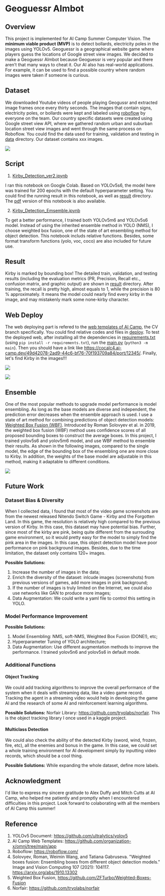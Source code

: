 # Geoguessr AImbot
## Overview
This project is implemented for AI Camp Summer Computer Vision. The **minimum viable product (MVP)** is to detect bollards, electricity poles in the images using YOLOv5. Geoguessr is a geographical website game where players guess the locations of Google street view images. We decided to make a Geoguessr AImbot because Geoguessr is very popular and there aren’t that many ways to cheat it. Our AI also has real-world applications. For example, it can be used to find a possible country where random images were taken if someone is curious.

## Dataset
We downloaded Youtube videos of people playing Geogussr and extracted image frames once every thirty seconds. The images that contain signs, electricity poles, or bollards were kept and labeled using [roboflow](https://roboflow.com/) by everyone on the team. Our country specific datasets were created using Google street view API, where we gathered random urban and suburban location street view images and went through the same process on Roboflow. 
You could find the data used for training, validation and testing in [data](data) directory. Our dataset contains xxx images. 

![](image/label_generate.png)

## Script
1. [Kirby_Detection_ver2.ipynb](code/Kirby_Detection_ver2.ipynb)

I ran this notebook on Google Colab. Based on YOLOv5s6, the model here was trained for 200 epochs with the default hyperparameter setting. You could find the running result in this notebook, as well as [result](result) directory. The [pdf](code/Kirby_Detection_ver2.pdf) version of this notebook is also available.

2. [Kirby_Detection_Emsemble.ipynb](code/Kirby_Detection_Emsemble.ipynb)

To get a better performance, I trained both YOLOv5m6 and YOLOv5s6 model. Instead of using the inherited ensemble method in YOLO (NMS), I choose weighted box fusion, one of the state of art ensembling method for object detection. This notebook includs relative functions. Besides, some format transform functions (yolo, voc, coco) are also included for future use.

## Result
Kirby is marked by bounding box! The detailed train, validation, and testing results (including the evaluation metrics (PR, Precision, Recall etc., confusion matrix, and graphic output) are shown in [result](result) directory. After training, the recall is pretty high, almost equals to 1, while the precision is 80 % approximately. It means the model could nearly find every kirby in the image, and may mistakenly mark some none-kirby character.

## Web Deploy

The web deploying part is refered to the [web templates of AI Camp](https://github.com/organization-x/omni), the CV branch specifically. You could find relative codes and files in [deploy](deploy). To test the deployed web, after installing all the dependencies in [requirements.txt](deploy/app/requirements.txt) (using `pip install -r requirements.txt`), run the [main.py](deploy/app/main.py) (`python3 -m main`). Then you should have a link like https://cocalc4.ai-camp.dev/49d42078-2ad9-44c6-bf76-70f193709a84/port/12345/. Finally, let's find Kirby in the images!!!

![](image/home.PNG)

![](image/result.PNG)

## Ensemble

One of the most popular methods to upgrade model performance is model ensembling. As long as the base models are diverse and independent, the prediction error decreases when the ensemble approach is used. I use a state of art method for combining predictions of object detection models: [Weighted Box Fusion (WBF)](https://arxiv.org/abs/1910.13302). Introduced by Roman Solovyev et al. in 2019, the weighted box fusion (WBF) method uses confidence scores of all proposed bounding boxes to construct the average boxes. In this project, I trained yolov5s6 and yolov5m6 model, and use WBF method to ensemble their results. As shown in the following images, compared to the single model, the edge of the bounding box of the ensembling one are more close to Kirby. In addition, the weights of the base model are adjustable in this method, making it adaptable to different conditions.

![](image/wbf_result.PNG)

## Future Work
### Dataset Bias & Diversity

When I collected data, I found that most of the video game screenshots are from the newest released Nitendo Switch Game - Kirby and the Forgotten Land. In this game, the resolution is relatively high compared to the previous version of Kirby. In this case, this dataset may have potential bias. Further, since most of the kirby are pink, being quite different from the surrouding game environment, so it would pretty easy for the model to simply find the pink area in the images. In this case, this object detection model have poor performance on pink background images. Besides, due to the time limitation, the dataset only contains 120+ images.

**Possible Solutions:** 
1. Increase the number of images in the data;
2. Enrich the diversity of the dataset: inlcude images (screenshots) from previous versions of games, add more images in pink background;
3. If the number of images is truly limited on the Internet, we could also use networks like GAN to produce more images;
4. Data Augmentation: We could write a yaml file to control this setting in YOLO.

### Model Performance Improvement
**Possible Solutions:** 
1. Model Ensembling: NMS, soft-NMS, Weighted Box Fusion (DONE!), etc;
2. Hyperparameter Tuning of YOLO architecture;
3. Data Augmentation: Use different augmentation methods to improve the performance. I trained yolov5n6 and yolov5s6 in default mode.

### Additional Functions
#### Object Tracking
We could add tracking algorithms to improve the overall performance of the system when it deals with streaming data, like a video game record. Tracking the agent in a streaming video would help in developing the game AI and the research of some AI and reinforcement learning algorithms.

**Possible Solutions:**
Norfair Library: https://github.com/tryolabs/norfair. This is the object tracking library I once used in a kaggle project.

#### Multiclass Detection
We could also check the ability of the detected Kirby (sword, wind, frozen, fire, etc), all the enemies and bonus in the game. In this case, we could set a whole training environment for AI development simply by inputting video records, which should be a cool thing.

**Possible Solutions:**
While expanding the whole dataset, define more labels.


## Acknowledgment
I'd like to express my sincere gratitude to Alex Duffy and Mitch Cutts at AI Camp, who helped me patiently and promptly when I encountered difficulties in this project. Look forward to colaborating with all the members of AI Camp this summer!

## Reference
1. YOLOv5 Document: https://github.com/ultralytics/yolov5
2. AI Camp Web Templates: https://github.com/organization-x/omni/tree/main/app
3. Roboflow: https://roboflow.com/
4. Solovyev, Roman, Weimin Wang, and Tatiana Gabruseva. "Weighted boxes fusion: Ensembling boxes from different object detection models." Image and Vision Computing 107 (2021): 104117. https://arxiv.org/abs/1910.13302
5. Weighted Box Fusion, https://github.com/ZFTurbo/Weighted-Boxes-Fusion
6. Norfair: https://github.com/tryolabs/norfair
